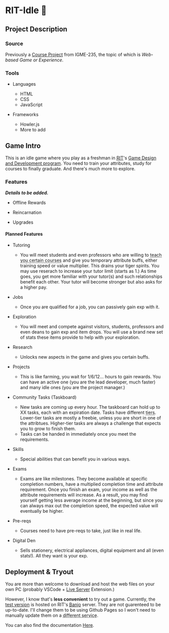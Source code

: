 # RIT-Idle :tiger:

## Project Description

### Source

Previously a [Course Project](https://github.com/dccircuit/IGME-235-Fall-2022/blob/main/projects/project-3.md) from IGME-235, the topic of which is _Web-based Game or Experience_.

### Tools

- Languages

  - HTML
  - CSS
  - JavaScript

- Frameworks
  - Howler.js
  - More to add

## Game Intro

This is an idle game where you play as a freshman in <abbr title="Rochester Institute of Technology">[RIT](https://www.rit.edu/)</abbr>'s [Game Design and Development program](https://www.rit.edu/study/game-design-and-development-bs). You need to train your attributes, study for courses to finally graduate. And there's much more to explore.

### Features

**_Details to be added._**

- Offline Rewards

- Reincarnation

- Upgrades

#### Planned Features

- Tutoring

  - You will meet students and even professors who are willing to <abbr title="boosts your completion speed">teach you certain courses</abbr> and give you temporary attribute buffs, either training speed or value multiplier. This drains your tiger spirits. You may use reserach to increase your tutor limit (starts as 1.) As time goes, you get more familiar with your tutor(s) and such relationships benefit each other. Your tutor will become stronger but also asks for a higher pay.

- Jobs

  - Once you are qualified for a job, you can passively gain exp with it.

- Exploration

  - You will meet and compete against visitors, students, professors and even deans to gain exp and item drops. You will use a brand new set of stats these items provide to help with your exploration.

- Research

  - Unlocks new aspects in the game and gives you certain buffs.

- Projects

  - This is like farming, you wait for 1/6/12... hours to gain rewards. You can have an active one (you are the lead developer, much faster) and many idle ones (you are the project manager.)

- Community Tasks (Taskboard)

  - New tasks are coming up every hour. The taskboard can hold up to XX tasks, each with an expiration date. Tasks have different <abbr title="evaluated based on attribtues' average">tiers</abbr>. Lower-tier tasks are mostly a freebie, unless you are short in one of the attribtues. Higher-tier tasks are always a challenge that expects you to grow to finish them.
  - Tasks can be handed in immediately once you meet the requirements.

- Skills

  - Special abilities that can benefit you in various ways.

- Exams

  - Exams are like milestones. They become available at specific completion numbers, have a multiplied completion time and attribute requirement. Once you finish an exam, your income as well as the attribute requirements will increase. As a result, you may find yourself getting less average income at the beginning, but since you can always max out the completion speed, the expected value will eventually be higher.

- Pre-reqs

  - Courses need to have pre-reqs to take, just like in real life.

- Digital Den

  - Sells stationery, electrical appliances, digital equipment and all (even stats!). All they want is your exp.

## Deployment & Tryout

You are more than welcome to download and host the web files on your own PC (probably VSCode + [Live Server](https://marketplace.visualstudio.com/items?itemName=ritwickdey.LiveServer) Extension.)

However, I know that's **less convenient** to try out a game. Currently, the [test version](https://people.rit.edu/zj5148/235/project3/) is hosted on RIT's <abbr title="people.rit.edu">[Banjo](https://people.rit.edu/)</abbr> server. They are not guarenteed to be up-to-date. I'll change them to be using Github Pages so I won't need to manually update them on a <abbr title="i.e. Banjo">different service</abbr>.

You can also find the documentation [Here](https://people.rit.edu/zj5148/235/project3/documentation.html).
